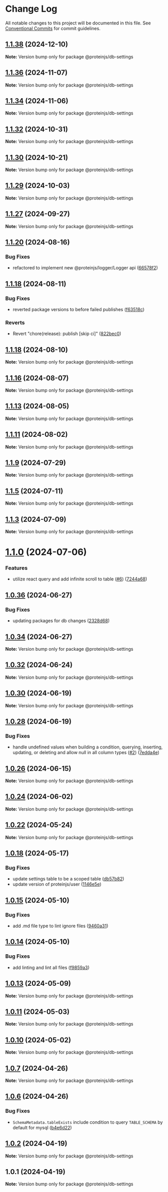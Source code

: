 # Change Log

All notable changes to this project will be documented in this file.
See [Conventional Commits](https://conventionalcommits.org) for commit guidelines.

## [1.1.38](https://github.com/brentbahry/db/compare/@proteinjs/db-settings@1.1.37...@proteinjs/db-settings@1.1.38) (2024-12-10)

**Note:** Version bump only for package @proteinjs/db-settings





## [1.1.36](https://github.com/brentbahry/db/compare/@proteinjs/db-settings@1.1.35...@proteinjs/db-settings@1.1.36) (2024-11-07)

**Note:** Version bump only for package @proteinjs/db-settings





## [1.1.34](https://github.com/brentbahry/db/compare/@proteinjs/db-settings@1.1.33...@proteinjs/db-settings@1.1.34) (2024-11-06)

**Note:** Version bump only for package @proteinjs/db-settings





## [1.1.32](https://github.com/brentbahry/db/compare/@proteinjs/db-settings@1.1.31...@proteinjs/db-settings@1.1.32) (2024-10-31)

**Note:** Version bump only for package @proteinjs/db-settings





## [1.1.30](https://github.com/brentbahry/db/compare/@proteinjs/db-settings@1.1.29...@proteinjs/db-settings@1.1.30) (2024-10-21)

**Note:** Version bump only for package @proteinjs/db-settings





## [1.1.29](https://github.com/brentbahry/db/compare/@proteinjs/db-settings@1.1.28...@proteinjs/db-settings@1.1.29) (2024-10-03)

**Note:** Version bump only for package @proteinjs/db-settings





## [1.1.27](https://github.com/brentbahry/db/compare/@proteinjs/db-settings@1.1.26...@proteinjs/db-settings@1.1.27) (2024-09-27)

**Note:** Version bump only for package @proteinjs/db-settings





## [1.1.20](https://github.com/brentbahry/db/compare/@proteinjs/db-settings@1.1.19...@proteinjs/db-settings@1.1.20) (2024-08-16)


### Bug Fixes

* refactored to implement new @proteinjs/logger/Logger api ([66578f2](https://github.com/brentbahry/db/commit/66578f267d9293c0d5703c63e53d8edf68325f52))





## [1.1.18](https://github.com/brentbahry/db/compare/@proteinjs/db-settings@1.1.17...@proteinjs/db-settings@1.1.18) (2024-08-11)


### Bug Fixes

* reverted package versions to before failed publishes ([f63518c](https://github.com/brentbahry/db/commit/f63518cf27b74b53571254621dfe9df63aa94871))


### Reverts

* Revert "chore(release): publish [skip ci]" ([822bec0](https://github.com/brentbahry/db/commit/822bec053324b13522a6f754cf1f3771d8a24f8e))





## [1.1.18](https://github.com/brentbahry/db/compare/@proteinjs/db-settings@1.1.17...@proteinjs/db-settings@1.1.18) (2024-08-10)

**Note:** Version bump only for package @proteinjs/db-settings





## [1.1.16](https://github.com/brentbahry/db/compare/@proteinjs/db-settings@1.1.15...@proteinjs/db-settings@1.1.16) (2024-08-07)

**Note:** Version bump only for package @proteinjs/db-settings





## [1.1.13](https://github.com/brentbahry/db/compare/@proteinjs/db-settings@1.1.12...@proteinjs/db-settings@1.1.13) (2024-08-05)

**Note:** Version bump only for package @proteinjs/db-settings





## [1.1.11](https://github.com/brentbahry/db/compare/@proteinjs/db-settings@1.1.10...@proteinjs/db-settings@1.1.11) (2024-08-02)

**Note:** Version bump only for package @proteinjs/db-settings





## [1.1.9](https://github.com/brentbahry/db/compare/@proteinjs/db-settings@1.1.8...@proteinjs/db-settings@1.1.9) (2024-07-29)

**Note:** Version bump only for package @proteinjs/db-settings





## [1.1.5](https://github.com/brentbahry/db/compare/@proteinjs/db-settings@1.1.4...@proteinjs/db-settings@1.1.5) (2024-07-11)

**Note:** Version bump only for package @proteinjs/db-settings





## [1.1.3](https://github.com/brentbahry/db/compare/@proteinjs/db-settings@1.1.2...@proteinjs/db-settings@1.1.3) (2024-07-09)

**Note:** Version bump only for package @proteinjs/db-settings





# [1.1.0](https://github.com/brentbahry/db/compare/@proteinjs/db-settings@1.0.38...@proteinjs/db-settings@1.1.0) (2024-07-06)


### Features

* utilize react query and add infinite scroll to table ([#6](https://github.com/brentbahry/db/issues/6)) ([7244a68](https://github.com/brentbahry/db/commit/7244a68fbce5ca1270321c6c63366ea4f3d97b63))





## [1.0.36](https://github.com/brentbahry/db/compare/@proteinjs/db-settings@1.0.35...@proteinjs/db-settings@1.0.36) (2024-06-27)


### Bug Fixes

* updating packages for db changes ([2328d68](https://github.com/brentbahry/db/commit/2328d68865e3315f73ecf4c98c227127bedc699c))





## [1.0.34](https://github.com/brentbahry/db/compare/@proteinjs/db-settings@1.0.33...@proteinjs/db-settings@1.0.34) (2024-06-27)

**Note:** Version bump only for package @proteinjs/db-settings





## [1.0.32](https://github.com/brentbahry/db/compare/@proteinjs/db-settings@1.0.31...@proteinjs/db-settings@1.0.32) (2024-06-24)

**Note:** Version bump only for package @proteinjs/db-settings





## [1.0.30](https://github.com/brentbahry/db/compare/@proteinjs/db-settings@1.0.29...@proteinjs/db-settings@1.0.30) (2024-06-19)

**Note:** Version bump only for package @proteinjs/db-settings





## [1.0.28](https://github.com/brentbahry/db/compare/@proteinjs/db-settings@1.0.27...@proteinjs/db-settings@1.0.28) (2024-06-19)


### Bug Fixes

* handle undefined values when building a condition, querying, inserting, updating, or deleting and allow null in all column types ([#2](https://github.com/brentbahry/db/issues/2)) ([7edda4e](https://github.com/brentbahry/db/commit/7edda4e6e39a4c75fc70122daeb205a79eccc173))





## [1.0.26](https://github.com/brentbahry/db/compare/@proteinjs/db-settings@1.0.25...@proteinjs/db-settings@1.0.26) (2024-06-15)

**Note:** Version bump only for package @proteinjs/db-settings





## [1.0.24](https://github.com/brentbahry/db/compare/@proteinjs/db-settings@1.0.23...@proteinjs/db-settings@1.0.24) (2024-06-02)

**Note:** Version bump only for package @proteinjs/db-settings





## [1.0.22](https://github.com/brentbahry/db/compare/@proteinjs/db-settings@1.0.21...@proteinjs/db-settings@1.0.22) (2024-05-24)

**Note:** Version bump only for package @proteinjs/db-settings





## [1.0.18](https://github.com/brentbahry/db/compare/@proteinjs/db-settings@1.0.17...@proteinjs/db-settings@1.0.18) (2024-05-17)


### Bug Fixes

* update settings table to be a scoped table ([db57b82](https://github.com/brentbahry/db/commit/db57b82dafe32b1111592837696216c9bb45b4fc))
* update version of proteinjs/user ([1146e5e](https://github.com/brentbahry/db/commit/1146e5edb0eca8d53780fd02c2d13e8ff681c9e5))





## [1.0.15](https://github.com/brentbahry/db/compare/@proteinjs/db-settings@1.0.14...@proteinjs/db-settings@1.0.15) (2024-05-10)


### Bug Fixes

* add .md file type to lint ignore files ([9460a31](https://github.com/brentbahry/db/commit/9460a313cd418250115922f687277f1b01dce238))





## [1.0.14](https://github.com/brentbahry/db/compare/@proteinjs/db-settings@1.0.13...@proteinjs/db-settings@1.0.14) (2024-05-10)


### Bug Fixes

* add linting and lint all files ([f9859a3](https://github.com/brentbahry/db/commit/f9859a39882376fe7b93aa3b4281b22b2c02b7d5))





## [1.0.13](https://github.com/brentbahry/db/compare/@proteinjs/db-settings@1.0.12...@proteinjs/db-settings@1.0.13) (2024-05-09)

**Note:** Version bump only for package @proteinjs/db-settings

## [1.0.11](https://github.com/brentbahry/db/compare/@proteinjs/db-settings@1.0.10...@proteinjs/db-settings@1.0.11) (2024-05-03)

**Note:** Version bump only for package @proteinjs/db-settings

## [1.0.10](https://github.com/brentbahry/db/compare/@proteinjs/db-settings@1.0.9...@proteinjs/db-settings@1.0.10) (2024-05-02)

**Note:** Version bump only for package @proteinjs/db-settings

## [1.0.7](https://github.com/brentbahry/db/compare/@proteinjs/db-settings@1.0.6...@proteinjs/db-settings@1.0.7) (2024-04-26)

**Note:** Version bump only for package @proteinjs/db-settings

## [1.0.6](https://github.com/brentbahry/db/compare/@proteinjs/db-settings@1.0.5...@proteinjs/db-settings@1.0.6) (2024-04-26)

### Bug Fixes

- `SchemaMetadata.tableExists` include condition to query `TABLE_SCHEMA` by default for mysql ([b4e6d22](https://github.com/brentbahry/db/commit/b4e6d224d93db75c83ad75160b83346f2b12d166))

## [1.0.2](https://github.com/brentbahry/db/compare/@proteinjs/db-settings@1.0.1...@proteinjs/db-settings@1.0.2) (2024-04-19)

**Note:** Version bump only for package @proteinjs/db-settings

## 1.0.1 (2024-04-19)

**Note:** Version bump only for package @proteinjs/db-settings
